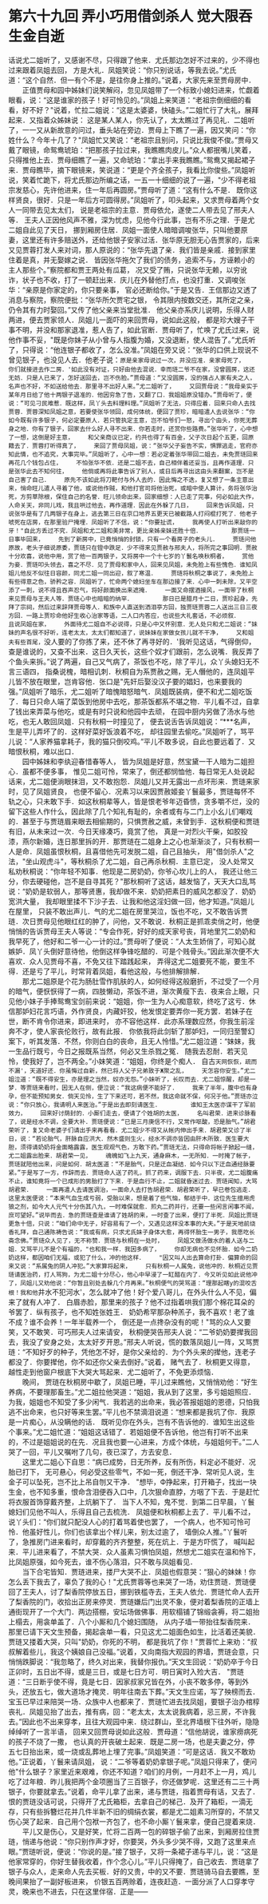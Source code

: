 # 第六十九回  弄小巧用借剑杀人  觉大限吞生金自逝


话说尤二姐听了，又感谢不尽，只得跟了他来．尤氏那边怎好不过来的，少不得也过来跟着凤姐去回，    方是大礼．凤姐笑说：“你只别说话，等我去说。”尤氏道：“这个自然．但一有个不是，是往你身上推的。”说着，大家先来至贾母房中．    
　　正值贾母和园中姊妹们说笑解闷，忽见凤姐带了一个标致小媳妇进来，忙觑着眼看，说：“这是谁家的孩子！好可怜见的。”凤姐上来笑道：“老祖宗倒细细的看看，好不好？"说着，忙拉二姐说：“这是太婆婆，快磕头。”二姐忙行了大礼，展拜起来．又指着众姊妹说：    这是某人某人，你先认了，太太瞧过了再见礼．二姐听了，一一又从新故意的问过，垂头站在旁边．贾母上下瞧了一遍，因又笑问：“你姓什么？今年十几了？"凤姐忙又笑说：“老祖宗且别问，只说比我俊不俊。”贾母又戴了眼镜，命鸳鸯琥珀：“把那孩子拉过来，我瞧瞧肉皮儿。”众人都抿嘴儿笑着，只得推他上去．贾母细瞧了一遍，又命琥珀：“拿出手来我瞧瞧。”鸳鸯又揭起裙子来．贾母瞧毕，摘下眼镜来，笑说道：“更是个齐全孩子，我看比你俊些。”凤姐听说，笑着忙跪下，将尤氏那边所编之话，一五一十细细的说了一遍，"少不得老祖宗发慈心，先许他进来，住一年后再圆房。”贾母听了道：“这有什么不是．    既你这样贤良，很好．只是一年后方可圆得房。”凤姐听了，叩头起来，又求贾母着两个女人一同带去见太太们，    说是老祖宗的主意．贾母依允，遂使二人带去见了邢夫人等．    王夫人正因他风声不雅，深为忧虑，见他今行此事，岂有不乐之理．于是尤二姐自此见了天日，    挪到厢房住居．凤姐一面使人暗暗调唆张华，只叫他要原妻，这里还有许多赔送外，还给他银子安家过活．张华原无胆无心告贾家的，后来又见贾蓉打发人来对词，那人原说的：“张华先退了亲．我们皆是亲戚．接到家里住着是真，并无娶嫁之说．    皆因张华拖欠了我们的债务，追索不与，方诬赖小的主人那些个。”察院都和贾王两处有瓜葛，    况又受了贿，只说张华无赖，以穷讹诈，状子也不收，打了一顿赶出来．庆儿在外替他打点，也没打重．又调唆张华：“亲原是你家定的，你只要亲事，    官必还断给你。”于是又告．王信那边又透了消息与察院，察院便批：“张华所欠贾宅之银，    令其限内按数交还，其所定之亲，仍令其有力时娶回。”又传了他父亲来当堂批准．    他父亲亦系庆儿说明，乐得人财两进，便去贾家领人．凤姐儿一面吓的来回贾母，说如此这般，    都是珍大嫂子干事不明，并没和那家退准，惹人告了，如此官断．贾母听了，忙唤了尤氏过来，说他作事不妥，"既是你妹子从小曾与人指腹为婚，又没退断，使人混告了。”尤氏听了，只得说：“他连银子都收了，怎么没准。”凤姐在旁又说：“张华的口供上现说不曾见银子，也没见人去．他老子说：`原是亲家母说过一次，并没应准．亲家母死了，    你们就接进去作二房．'如此没有对证，只好由他去混说．幸而琏二爷不在家，没曾圆房，这还无妨．只是人已来了，怎好送回去，岂不伤脸。”贾母道：“又没圆房，没的强占人家有夫之人，    名声也不好，不如送给他去．那里寻不出好人来。”尤二姐听了，    又回贾母说：“我母亲实于某年月日给了他十两银子退准的．他因穷急了告，又翻了口．我姐姐原没错办。”贾母听了，便说：“可见刁民难惹．既这样，凤丫头去料理料理。”凤姐听了无法，只得应着．回来只命人去找贾蓉．贾蓉深知凤姐之意，若要使张华领回，成何体统，便回了贾珍，暗暗遣人去说张华：“你如今既有许多银子，何必定要原人．若只管执定主意，岂不怕爷们一怒，寻出个由头，你死无葬身之地．你有了银子，回家去什么好人寻不出来．你若走时，还赏你些路费。”张华听了，心中想了一想，这倒是好主意，    和父亲商议已定，约共也得了有百金，父子次日起个五更，回原籍去了．贾蓉打听得真了，    来回了贾母凤姐，说：“张华父子妄告不实，惧罪逃走，官府亦知此情，也不追究，大事完毕。”凤姐听了，心中一想：若必定着张华带回二姐去，未免贾琏回来再花几个钱包占住，    不怕张华不依．还是二姐不去，自己相伴着还妥当，且再作道理．只是张华此去不知何往，    他倘或再将此事告诉了别人，或日后再寻出这由头来翻案，岂不是自己害了自己．    原先不该如此将刀靶付与外人去的．因此悔之不迭，复又想了一条主意出来，悄命旺儿遣人寻着了他，或说他作贼，和他打官司将他治死，或暗中使人算计，务将张华治死，方剪草除根，保住自己的名誉．旺儿领命出来，回家细想：人已走了完事，何必如此大作，人命关天，非同儿戏，我且哄过他去，再作道理．因此在外躲了几日，    回来告诉凤姐，只说张华是有了几两银子在身上，逃去第三日在京口地界五更天已被截路人打闷棍打死了．他老子唬死在店房，在那里验尸掩埋．凤姐听了不信，说：“你要扯谎，    我再使人打听出来敲你的牙！"自此方丢过不究．凤姐和尤二姐和美非常，更比亲姊亲妹还胜十倍．    
　　那贾琏一日事毕回来，    先到了新房中，已竟悄悄的封锁，只有一个看房子的老头儿．    贾琏问他原故，老头子细说原委，贾琏只在镫中跌足．少不得来见贾赦与邢夫人，将所完之事回明．贾赦十分欢喜，说他中用，赏了他一百两银子，又将房中一个十七岁的丫鬟名唤秋桐者，    赏他为妾．贾琏叩头领去，喜之不尽．见了贾母和家中人，回来见凤姐，未免脸上有些愧色．谁知凤姐儿他反不似往日容颜，同尤二姐一同出迎，叙了寒温．    贾琏将秋桐之事说了，未免脸上有些得意之色，骄矜之容．凤姐听了，忙命两个媳妇坐车在那边接了来．心中一刺未除，又平空添了一刺，说不得且吞声忍气，将好颜面换出来遮掩．    一面又命摆酒接风，一面带了秋桐来见贾母与王夫人等．贾琏心中也暗暗的纳罕．    
　　那日已是腊月十二日，贾珍起身，先拜了宗祠，然后过来辞拜贾母等人．和族中人直送到洒泪亭方回，独贾琏贾蓉二人送出三日三夜方回．一路上贾珍命他好生收心治家等语，二人口内答应，也说些大礼套话，不必烦叙．    
　　且说凤姐在家，    外面待尤二姐自不必说得，只是心中又怀别意．无人处只和尤二姐说：“妹妹的声名很不好听，连老太太，太太们都知道了，说妹妹在家做女孩儿就不干净，    又和姐夫有些首尾，`没人要的了你拣了来，还不休了再寻好的．'我听见这话，气得倒仰，查是谁说的，又查不出来．这日久天长，这些个奴才们跟前，怎么说嘴．我反弄了个鱼头来拆。”说了两遍，自己又气病了，茶饭也不吃，除了平儿，众丫头媳妇无不言三语四，    指桑说槐，暗相讥刺．秋桐自为系贾赦之赐，无人僭他的，连凤姐平儿皆不放在眼里，岂肯容他．张口是"先奸后娶没汉子要的娼妇，也来要我的强。”凤姐听了暗乐，尤二姐听了暗愧暗怒暗气．凤姐既装病，便不和尤二姐吃饭了．每日只命人端了菜饭到他房中去吃，那茶饭都系不堪之物．平儿看不过，自拿了钱出来弄菜与他吃，或是有时只说和他园中去顽，    在园中厨内另做了汤水与他吃，也无人敢回凤姐．只有秋桐一时撞见了，    便去说舌告诉凤姐说：“***名声，生是平儿弄坏了的．这样好菜好饭浪着不吃，    却往园里去偷吃。”凤姐听了，骂平儿说：“人家养猫拿耗子，我的猫只倒咬鸡。”平儿不敢多说，自此也要远着了．又暗恨秋桐，难以出口．    
　　园中姊妹和李纨迎春惜春等人，    皆为凤姐是好意，然宝黛一干人暗为二姐担心．虽都不便多事，    惟见二姐可怜，常来了，倒还都悯恤他．每日常无人处说起话来，尤二姐便淌眼抹泪，又不敢抱怨．凤姐儿又并无露出一点坏形来．贾琏来家时，见了凤姐贤良，    也便不留心．况素习以来因贾赦姬妾丫鬟最多，贾琏每怀不轨之心，只未敢下手．如这秋桐辈等人，皆是恨老爷年迈昏愦，贪多嚼不烂，没的留下这些人作什么，因此除了几个知礼有耻的，余者或有与二门上小幺儿们嘲戏的．甚至于与贾琏眉来眼去相偷期的，只惧贾赦之威，未曾到手．这秋桐便和贾琏有旧，从未来过一次．今日天缘凑巧，竟赏了他，    真是一对烈火干柴，如胶投漆，燕尔新婚，连日那里拆的开．那贾琏在二姐身上之心也渐渐淡了，只有秋桐一人是命．凤姐虽恨秋桐，且喜借他先可发脱二姐，自己且抽头，    用"借剑杀人"之法，"坐山观虎斗"，等秋桐杀了尤二姐，自己再杀秋桐．主意已定，    没人处常又私劝秋桐说：“你年轻不知事．他现是二房奶奶，你爷心坎儿上的人，    我还让他三分，你去硬碰他，岂不是自寻其死？"那秋桐听了这话，越发恼了，天天大口乱骂说：“奶奶是软弱人，那等贤惠，我却做不来．奶奶把素日的威风怎都没了．奶奶宽洪大量，    我却眼里揉不下沙子去．让我和他这淫妇做一回，他才知道。”凤姐儿在屋里，    只装不敢出声儿．气的尤二姐在房里哭泣，饭也不吃，又不敢告诉贾琏．次日贾母见他眼红红的肿了，问他，又不敢说．秋桐正是抓乖卖俏之时，他便悄悄的告诉贾母王夫人等说：“专会作死，好好的成天家号丧，背地里咒二奶奶和我早死了，他好和二爷一心一计的过。”贾母听了便说：“人太生娇俏了，可知心就嫉妒．凤丫头倒好意待他，他倒这样争锋吃醋的．可是个贱骨头。”因此渐次便不大喜欢．众人见贾母不喜，不免又往下踏践起来，    弄得这尤二姐要死不能，要生不得．还是亏了平儿，时常背着凤姐，看他这般，与他排解排解．    
　　那尤二姐原是个花为肠肚雪作肌肤的人，如何经得这般磨折，不过受了一个月的暗气，便恹恹得了一病，四肢懒动，茶饭不进，渐次黄瘦下去．夜来合上眼，只见他小妹子手捧鸳鸯宝剑前来说：“姐姐，你一生为人心痴意软，终吃了这亏．休信那妒妇花言巧语，外作贤良，内藏奸狡，他发恨定要弄你一死方罢．若妹子在世，断不肯令你进来，即进来时，    亦不容他这样．此亦系理数应然，你我生前淫奔不才，使人家丧伦败行，故有此报．    你依我将此剑斩了那妒妇，一同归至警幻案下，听其发落．不然，你则白白的丧命，且无人怜惜。”尤二姐泣道：“妹妹，我一生品行既亏，今日之报既系当然，何必又生杀戮之冤．    随我去忍耐．若天见怜，使我好了，岂不两全。”小妹笑道：“姐姐，你终是个痴人．    自古`天网恢恢，疏而不漏'，天道好还．你虽悔过自新，然已将人父子兄弟致于Ж聚之乱，    天怎容你安生。”尤二姐泣道：“既不得安生，亦是理之当然，奴亦无怨。”小妹听了，长叹而去．尤二姐惊醒，却是一梦．等贾琏来看时，因无人在侧，便泣说：“我这病便不能好了．    我来了半年，腹中也有身孕，但不能预知男女．倘天见怜，生了下来还可，若不然，我这命就不保，何况于他。”贾琏亦泣说：“你只放心，我请明人来医治。”于是出去即刻请医生．    
　　谁知王太医亦谋干了军前效力，    回来好讨荫封的．小厮们走去，便请了个姓胡的太医，    名叫君荣．进来诊脉看了，说是经水不调，全要大补．贾琏便说：“已是三月庚信不行，又常作呕酸，恐是胎气。”胡君荣听了，复又命老婆子们请出手来再看看．尤二姐少不得又从帐内伸出手来．胡君荣又诊了半日，说：“若论胎气，肝脉自应洪大．然木盛则生火，经水不调亦皆因由肝木所致．医生要大胆，须得请奶奶将金面略露露，医生观观气色，方敢下药。”贾琏无法，只得命将帐子掀起一缝，尤二姐露出脸来．胡君荣一见，    魂魄如飞上九天，通身麻木，一无所知．一时掩了帐子，贾琏就陪他出来，问是如何．胡太医道：“不是胎气，只是迂血凝结．如今只以下迂血通经脉要紧。”于是写了一方，作辞而去．贾琏命人送了药礼，抓了药来，调服下去．只半夜，尤二姐腹痛不止，谁知竟将一个已成形的男胎打了下来．于是血行不止，二姐就昏迷过去．贾琏闻知，大骂胡君荣．    一面再遣人去请医调治，一面命人去打告胡君荣．胡君荣听了，早已卷包逃走．这里太医便说：“本来气血生成亏弱，受胎以来，想是着了些气恼，郁结于中．这位先生擅用虎狼之剂，如今大人元气十分伤其八九，一时难保就愈．煎丸二药并行，还要一些闲言闲事不闻，庶可望好。”说毕而去．急的贾琏查是谁请了姓胡的来，一时查了出来，便打了半死．凤姐比贾琏更急十倍，只说：“咱们命中无子，好容易有了一个，又遇见这样没本事的大夫。”于是天地前烧香礼拜，自己通陈祷告说：“我或有病，只求尤氏妹子身体大愈，再得怀胎生一男子，我愿吃长斋念佛。”贾琏众人见了，无不称赞．贾琏与秋桐在一处时，    凤姐又做汤做水的着人送与二姐．又骂平儿不是个有福的，"也和我一样．我因多病了，    你却无病也不见怀胎．如今二奶奶这样，都因咱们无福，或犯了什么，冲的他这样．    "因又叫人出去算命打卦．偏算命的回来又说：“系属兔的阴人冲犯。”大家算将起来，    只有秋桐一人属兔，说他冲的．秋桐近见贾琏请医治药，打人骂狗，为尤二姐十分尽心，他心中早浸了一缸醋在内了．今又听见如此说他冲了，凤姐儿又劝他说：“你暂且别处去躲几个月再来。”秋桐便气的哭骂道：“理那起瞎у的混咬舌根！我和他`井水不犯河水'，怎么就冲了他！好个爱八哥儿，在外头什么人不见，偏来了就有人冲了．    白眉赤脸，那里来的孩子？他不过指着哄我们那个棉花耳朵的爷罢了．纵有孩子，也不知姓张姓王．    奶奶希罕那杂种羔子，我不喜欢！老了谁不成？谁不会养！一年半载养一个，    倒还是一点搀杂没有的呢！"骂的众人又要笑，又不敢笑．可巧邢夫人过来请安，    秋桐便哭告邢夫人说：“二爷奶奶要撵我回去，我没了安身之处，太太好歹开恩。”邢夫人听说，慌的数落凤姐儿一阵，又骂贾琏：“不知好歹的种子，凭他怎不好，是你父亲给的．为个外头来的撵他，连老子都没了．你要撵他，你不如还你父亲去倒好。”说着，    赌气去了．秋桐更又得意，越性走到他窗户根底下大哭大骂起来．尤二姐听了，不免更添烦恼．    
　　晚间，    贾琏在秋桐房中歇了，凤姐已睡，平儿过来瞧他，又悄悄劝他：“好生养病，不要理那畜生。”尤二姐拉他哭道：“姐姐，我从到了这里，多亏姐姐照应．为我，姐姐也不知受了多少闲气．我若逃的出命来，我必答报姐姐的恩德，只怕我逃不出命来，也只好等来生罢。”平儿也不禁滴泪说道：“想来都是我坑了你．我原是一片痴心，从没瞒他的话．    既听见你在外头，岂有不告诉他的．谁知生出这些个事来。”尤二姐忙道：“姐姐这话错了．若姐姐便不告诉他，他岂有打听不出来的，不过是姐姐说的在先．况且我也要一心进来，方成个体统，与姐姐何干。”二人哭了一回，平儿又嘱咐了几句，夜已深了，方去安息．    
　　这里尤二姐心下自思：“病已成势，日无所养，反有所伤，料定必不能好．况胎已打下，    无可悬心，何必受这些零气，不如一死，倒还干净．常听见人说，生金子可以坠死，岂不比上吊自刎又干净．    "想毕，Ф挣起来，打开箱子，找出一块生金，也不知多重，恨命含泪便吞入口中，几次狠命直脖，方咽了下去．于是赶忙将衣服首饰穿戴齐整，上炕躺下了．    当下人不知，鬼不觉．到第二日早晨，丫鬟媳妇们见他不叫人，乐得且自己去梳洗．    凤姐便和秋桐都上去了．平儿看不过，说丫头们：“你们就只配没人心的打着骂着使也罢了，    一个病人，也不知可怜可怜．他虽好性儿，你们也该拿出个样儿来，别太过逾了，    墙倒众人推。”丫鬟听了，急推房门进来看时，却穿戴的齐齐整整，死在炕上．于是方吓慌了，    喊叫起来．平儿进来看了，不禁大哭．众人虽素习惧怕凤姐，然想尤二姐实在温和怜下，比凤姐原强，如今死去，谁不伤心落泪，只不敢与凤姐看见．    
　　当下合宅皆知．贾琏进来，搂尸大哭不止．凤姐也假意哭：“狠心的妹妹！你怎么丢下我去了，辜负了我的心！"尤氏贾蓉等也来哭了一场，劝住贾琏．贾琏便回了王夫人，讨了梨香院停放五日，挪到铁槛寺去，王夫人依允．贾琏忙命人去开了梨香院的门，收拾出正房来停灵．贾琏嫌后门出灵不象，便对着梨香院的正墙上通街现开了一个大门．两边搭棚，安坛场做佛事．用软榻铺了锦缎衾褥，将二姐抬上榻去，用衾单盖了．八个小厮和几个媳妇围随，    从内子墙一带抬往梨香院来．那里已请下天文生预备，揭起衾单一看，只见这尤二姐面色如生，比活着还美貌．贾琏又搂着大哭，只叫"奶奶，你死的不明，    都是我坑了你！"贾蓉忙上来劝：“叔叔解着些儿，我这个姨娘自己没福。”说着，又向南指大观园的界墙，贾琏会意，只悄悄跌脚说：“我忽略了，终久对出来，我替你报仇。”天文生回说：“奶奶卒于今日正卯时，五日出不得，或是三日，或是七日方可．明日寅时入殓大吉．    "贾琏道：“三日断乎使不得，竟是七日．因家叔家兄皆在外，小丧不敢多停，等到外头，还放五七，做大道场才掩灵．明年往南去下葬。”天文生应诺，写了殃榜而去．宝玉已早过来陪哭一场．众族中人也都来了．贾琏忙进去找凤姐，要银子治办棺椁丧礼．凤姐见抬了出去，推有病，回：“老太太，太太说我病着，忌三房，不许我去。”因此也不出来穿孝，且往大观园中来．绕过群山，至北界墙根下往外听，隐隐绰绰听了一言半语，    回来又回贾母说如此这般．贾母道：“信他胡说，谁家痨病死的孩子不烧了一撒，    也认真的开丧破土起来．既是二房一场，也是夫妻之分，停五七日抬出来，或一烧或乱葬地上埋了完事。”凤姐笑道：“可是这话．我又不敢劝他。”正说着，丫鬟来请凤姐，    说：“二爷等着奶奶拿银子呢。”凤姐只得来了，便问他"什么银子？家里近来艰难，你还不知道？咱们的月例，一月赶不上一月，鸡儿吃了过年粮．昨儿我把两个金项圈当了三百银子，你还做梦呢．这里还有二三十两银子，你要就拿去。”说着，命平儿拿了出来，递与贾琏，指着贾母有话，又去了．恨的贾琏没话可说，只得开了尤氏箱柜，去拿自己的梯己．及开了箱柜，一滴无存，只有些拆簪烂花并几件半新不旧的绸绢衣裳，都是尤二姐素习所穿的，不禁又伤心哭了起来．自己用个包袱一齐包了，也不命小厮丫鬟来拿，便自己提着来烧．    
　　平儿又是伤心，又是好笑，忙将二百两一包的碎银子偷了出来，到厢房拉住贾琏，悄递与他说：“你只别作声才好，你要哭，外头多少哭不得，又跑了这里来点眼。”贾琏听说，便说：“你说的是。”接了银子，又将一条裙子递与平儿，说：“这是他家常穿的，你好生替我收着，作个念心儿。”平儿只得掩了，自己收去．贾琏拿了银子与众人，走来命人先去买板．好的又贵，中的又不要．贾琏骑马自去要瞧，至晚间果抬了一副好板进来，    价银五百两赊着，连夜赶造．一面分派了人口穿孝守灵，晚来也不进去，只在这里伴宿．正是——


